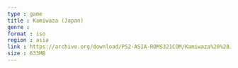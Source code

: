 ```yaml
---
type : game
title : Kamiwaza (Japan)
genre : 
format : iso
region : asia
link : https://archive.org/download/PS2-ASIA-ROMS321COM/Kamiwaza%20%28Japan%29.7z
size : 633MB
---
```

